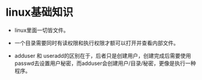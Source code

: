 # linux基础知识

- linux里面一切皆文件。

- 一个目录需要同时有读权限和执行权限才额可以打开并查看内部文件。

- adduser 和 useradd的区别在于，后者只是创建用户，创建完成后需要使用passwd去设置用户秘密，而adduser会创建用户/目录/秘密，更像是执行一种程序。
